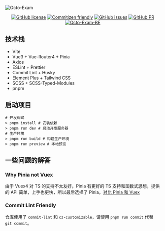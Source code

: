 ![Octo-Exam](https://socialify.git.ci/Lmmmmmm-bb/Octo-Exam/image?description=1&language=1&name=1&theme=Light)

<p align="center">
<a href="https://github.com/Lmmmmmm-bb/Octo-Exam"><img alt="GitHub license" src="https://img.shields.io/github/license/Lmmmmmm-bb/Octo-Exam"></a>
<a href="http://commitizen.github.io/cz-cli/"><img alt="Commitizen friendly" src="https://img.shields.io/badge/commitizen-friendly-brightgreen.svg"></a>
<a href="https://github.com/Lmmmmmm-bb/Octo-Exam/issues"><img alt="GitHub issues" src="https://img.shields.io/github/issues/Lmmmmmm-bb/Octo-Exam"></a>
<a href="https://github.com/Lmmmmmm-bb/Octo-Exam/pulls"><img alt="GitHub PR" src="https://img.shields.io/badge/PR-Welcome-%2345A2FF"></a>
<a href="https://github.com/Xujingling927/OnlineExamSystem" target="_blank"><img alt="Octo-Exam-BE" src="https://img.shields.io/badge/BE-Xujingling927-blue"></a>
</p>

## 技术栈

- Vite
- Vue3 + Vue-Router4 + Pinia
- Axios
- ESLint + Prettier
- Commit Lint + Husky
- Element Plus + Tailwind CSS
- SCSS + SCSS-Typed-Modules
- pnpm

## 启动项目

```shell
# 开发调试
> pnpm install # 安装依赖
> pnpm run dev # 启动开发服务器
# 生产环境
> pnpm run build # 构建生产环境
> pnpm run preview # 本地预览
```

## 一些问题的解答

### Why Pinia not Vuex

由于 Vuex4 对 TS 的支持不太友好，Pinia 有更好的 TS 支持和函数式思想，提供的 API 简单，上手也更快，所以最后选择了 Pinia。[对比 Pinia 和 Vuex](https://pinia.vuejs.org/introduction.html#comparison-with-vuex)

### Commit Lint Friendly

仓库使用了 `commit-lint` 和 `cz-customizable`，请使用 `pnpm run commit` 代替 `git commit`。
